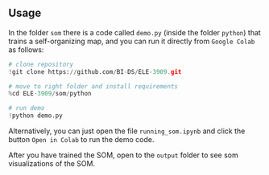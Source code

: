 ## Usage
In the folder `som` there is a code called `demo.py` (inside the folder `python`) that trains a self-organizing map, and you can run it directly from `Google Colab` as follows:
```python
# clone repository
!git clone https://github.com/BI-DS/ELE-3909.git

# move to right folder and install requirements
%cd ELE-3909/som/python

# run demo
!python demo.py 
```
Alternatively, you can just open the file `running_som.ipynb` and click the button `Open in Colab` to run the demo code.

After you have trained the SOM, open to the `output` folder to see som visualizations of the SOM.
